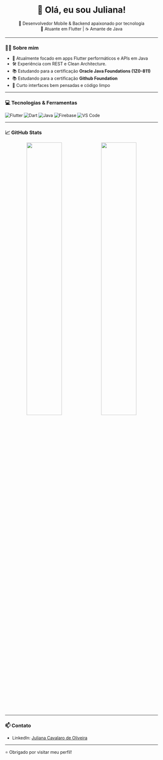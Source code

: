 <h1 align="center">👋 Olá, eu sou Juliana!</h1>

<p align="center">
  🚀 Desenvolvedor Mobile & Backend apaixonado por tecnologia<br>
  💙 Atuante em Flutter | ☕ Amante de Java
</p>

---

### 👨‍💻 Sobre mim

- 🎯 Atualmente focado em apps Flutter performáticos e APIs em Java
- 🛠️ Experiência com REST e Clean Architecture.
- 📚 Estudando para a certificação **Oracle Java Foundations (1Z0-811)**
- 📚 Estudando para a certificação **Github Foundation**
- 🎨 Curto interfaces bem pensadas e código limpo

---

### 💻 Tecnologias & Ferramentas

![Flutter](https://img.shields.io/badge/Flutter-02569B?style=for-the-badge&logo=flutter&logoColor=white)
![Dart](https://img.shields.io/badge/Dart-0175C2?style=for-the-badge&logo=dart&logoColor=white)
![Java](https://img.shields.io/badge/Java-ED8B00?style=for-the-badge&logo=java&logoColor=white)
![Firebase](https://img.shields.io/badge/Firebase-FFCA28?style=for-the-badge&logo=firebase&logoColor=black)
![VS Code](https://img.shields.io/badge/VS_Code-007ACC?style=for-the-badge&logo=visual-studio-code&logoColor=white)

---

### 📈 GitHub Stats

<p align="center">
  <img width="48%" src="https://github-readme-stats.vercel.app/api?username=seu-usuario&show_icons=true&theme=tokyonight" />
  <img width="48%" src="https://github-readme-streak-stats.herokuapp.com/?user=seu-usuario&theme=tokyonight" />
</p>

---

### 📫 Contato

- LinkedIn: [Juliana Cavalaro de Oliveira](https://www.linkedin.com/in/juliana-cavalaro/)

---

⭐️ Obrigado por visitar meu perfil!
